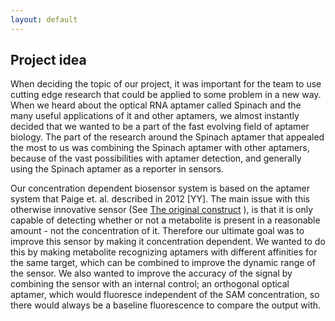 ```yaml
---
layout: default
---
```

## Project idea

When deciding the topic of our project, it was important for the team to use cutting edge research that could be applied to some problem in a new way. When we heard about the optical RNA aptamer called Spinach and the many useful applications of it and other aptamers, we almost instantly decided that we wanted to be a part of the fast evolving field of aptamer biology. The part of the research around the Spinach aptamer that appealed the most to us was combining the Spinach aptamer with other aptamers, because of the vast possibilities with aptamer detection, and generally using the Spinach aptamer as a reporter in sensors.

Our concentration dependent biosensor system is based on the aptamer system that Paige et. al. described in 2012 [YY]. The main issue with this otherwise innovative sensor (See [The original construct](theoriginalconstruct.html) ), is that it is only capable of detecting whether or not a metabolite is present in a reasonable amount - not the concentration of it. Therefore our ultimate goal was to improve this sensor by making it concentration dependent. We wanted to do this by making metabolite recognizing aptamers with different affinities for the same target, which can be combined to improve the dynamic range of the sensor. We also wanted to improve the accuracy of the signal by combining the sensor with an internal control; an orthogonal optical aptamer, which would fluoresce independent of the SAM concentration, so there would always be a baseline fluorescence to compare the output with. 

